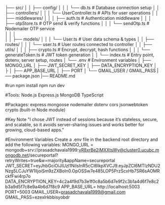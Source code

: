 ├── src/
│   │   ├── config/
│   │   │   └── db.ts                  # Database connection setup
│   │   ├── controllers/
│   │   │   └── UserController.ts      # APIs for user operations
│   │   ├── middlewares/
│   │   │   ├── auth.ts                # Authentication middleware
│   │   │   ├── otpStore.ts            # OTP send & verify functions
│   │   │   └── sendOtp.ts             # Nodemailer OTP service   
│   │   │               
│   │   ├── models/
│   │   │   └── User.ts                # User data schema & types
│   │   ├── routes/
│   │   │   └── user.ts                # User routes connected to controller
│   │   ├── utils/
│   │   │   ├── crypto.ts              # Encrypt, decrypt, hash functions
│   │   │   └── generateToken.ts       # JWT token generation
│   │   └── index.ts                   # Entry point, dotenv, server setup, routes
│   └── .env                            # Environment variables
│       ├── MONGO_URL
│       ├── JWT_SECRET_KEY
│       ├── DATA_ENCRYPTION_KEY
│       ├
│       ├── APP_BASE_URL
│       ├── PORT
│       └── GMAIL_USER / GMAIL_PASS
|── package.json
|── README.md

#run 
npm install
npm run dev

#Tools:
Node.js
Express.js
MongoDB
TypeScript

#Packages:
express
mongoose
nodemailer
dotenv
cors
jsonwebtoken
crypto (built-in Node module)

#Key Note
"I chose JWT instead of sessions because it’s stateless, secure, and scalable, so it avoids server-sharing issues and works better for growing, cloud-based apps."

#Environment Variables
Create a .env file in the backend root directory and add the following variables:
MONGO_URL = mongodb+srv://prasadchavala1999:yR8xrBe2iMXXtsWy@cluster0.ucubc.mongodb.net/secureportal?retryWrites=true&w=majority&appName=secureportal
JWT_SECRET=eyJhbGciOiJIUzI1NiIsInR5cCI6IkpXVCJ9.eyJpZCI6MTIzNDU2Nzg5LCJuYW1lIjoiSm9zZXBoIn0.OpOSSw7e485LOP5PrzScxHb7SR6sAOMRckfFwi4rp7o
DATA_ENCRYPTION_KEY=4c2a4f9d7b3e1f0c8a5b6d7e9f2c3b1a4d6f7e8c2b3a9d5f7c8e9a4b6d7f8c9
APP_BASE_URL= http://localhost:5003
PORT=5003
GMAIL_USER=prasadchavala1999@gmail.com
GMAIL_PASS=ezexlrkbbisyobdr


